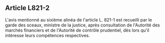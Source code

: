 Article L821-2
----
L'avis mentionné au sixième alinéa de l'article L. 821-1 est recueilli par le
garde des sceaux, ministre de la justice, après consultation de l'Autorité des
marchés financiers et de l'Autorité de contrôle prudentiel, dès lors qu'il
intéresse leurs compétences respectives.
